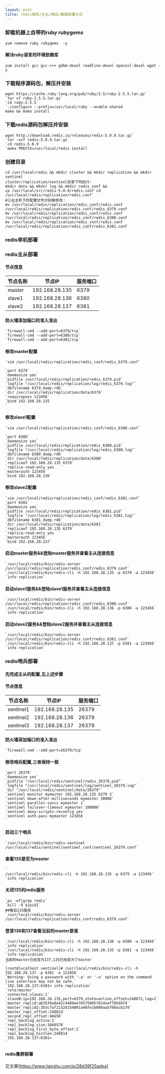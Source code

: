 ```yaml
---
layout: post
title: redis单机/主从/哨兵/集群部署方式
---
```


### 卸载机器上自带的ruby rubygems
```shell
yum remove ruby rubygems  -y
```
#### 解决ruby语言的环境依赖库
```shell
yum install gcc gcc-c++ gdbm-devel readline-devel openssl-devel wget -y
```

### 下载程序源码包，解压并安装
```shell
wget https://cache.ruby-lang.org/pub/ruby/2.5/ruby-2.5.5.tar.gz`
`tar xf ruby-2.5.5.tar.gz`
`cd ruby-2.5.5`
`./configure --prefix=/usr/local/ruby --enable-shared
make && make install
```
### 下载redis源码包解压并安装
```shell
wget http://download.redis.io/releases/redis-5.0.9.tar.gz`
`tar -xvf redis-5.0.9.tar.gz`
`cd redis-5.0.9`
`make PREFIX=/usr/local/redis install
```

### 创建目录
```shell
cd /usr/local/redis && mkdir cluster && mkdir replication && mkdir sentinel
cluster/replication/sentinel目录下均执行:
mkdir data && mkdir log && mkdir redis_conf &&
cp /usr/local/src/redis-5.0.9/redis.conf cd /usr/local/redis/replication/redis_conf`
#三台主机下的配置文件分别做修改：
mv /usr/local/redis/replication/redis_conf/redis.conf /usr/local/redis/replication/redis_conf/redis_6379.conf
mv /usr/local/redis/replication/redis_conf/redis.conf /usr/local/redis/replication/redis_conf/redis_6380.conf
mv /usr/local/redis/replication/redis_conf/redis.conf /usr/local/redis/replication/redis_conf/redis_6381.conf
```

### redis单机部署

### redis主从部署
#### 节点信息
| 节点名称  | 节点IP         | 服务端口 |
| --------- | --------------- | -------- |
| master     | 192.168.28.135 | 6379     |
| slave1     | 192.168.28.136 | 6380     |
| slave2     | 192.168.28.137 | 6381     |

#### 防火墙添加端口的准入准出
```shell
`firewall-cmd --add-port=6379/tcp`
`firewall-cmd --add-port=6380/tcp`
`firewall-cmd --add-port=6381/tcp`
```

#### 修改master配置
```shell
`vim /usr/local/redis/replication/redis_conf/redis_6379.conf`

`port 6379`
`daemonize yes`
`pidfile /usr/local/redis/replication/redis_6379.pid`
`logfile "/usr/local/redis/replication/log/redis_6379.log"`
`dbfilename 6379_dump.rdb`
`dir /usr/local/redis/replication/data/6379`
`requirepass 123456`
`bind 192.168.28.135
`
```

#### 修改slave1配置
```shell
`vim /usr/local/redis/replication/redis_conf/redis_6380.conf`

`port 6380`
`daemonize yes`
`pidfile /usr/local/redis/replication/redis_6380.pid`
`logfile "/usr/local/redis/replication/log/redis_6380.log"`
`dbfilename 6380_dump.rdb`
`dir /usr/local/redis/replication/data/6380`
`replicaof 192.168.28.135 6379`
`replica-read-only yes   `
`masterauth 123456`
`bind 192.168.28.136`
```


#### 修改slave2配置
```shell
`vim /usr/local/redis/replication/redis_conf/redis_6381.conf`
`port 6381`
`daemonize yes`
`pidfile /usr/local/redis/replication/redis_6381.pid`
`logfile "/usr/local/redis/replication/log/redis_6381.log"`
`dbfilename 6381_dump.rdb`
`dir /usr/local/redis/replication/data/6381`
`replicaof 192.168.28.135 6379`
`replica-read-only yes  `
`masterauth 123456`
`bind 192.168.28.137`
```


#### 启动master服务&&登陆master服务并查看主从连接信息
```shell
`/usr/local/redis/bin/redis-server /usr/local/redis/replication/redis_conf/redis_6379.conf`
`/usr/local/redis/bin/redis-cli -h 192.168.28.135 -p 6379 -a 123456`
`info replication`
```


#### 启动slave1服务&&登陆slave1服务并查看主从连接信息
```shell
`/usr/local/redis/bin/redis-server /usr/local/redis/replication/redis_conf/redis_6380.conf`
`/usr/local/redis/bin/redis-cli -h 192.168.28.136 -p 6380 -a 123456`
`info replication`
```

#### 启动slave2服务&&登陆slave2服务并查看主从连接信息
```shell
`/usr/local/redis/bin/redis-server /usr/local/redis/replication/redis_conf/redis_6381.conf`
`/usr/local/redis/bin/redis-cli -h 192.168.28.137 -p 6381 -a 123456`
`info replication`
```

### redis哨兵部署
#### 先完成主从的配置,见上述步骤
#### 节点信息
| 节点名称  | 节点IP         | 服务端口 |
| --------- | --------------- | -------- |
| sentinel1     | 192.168.28.135 | 26379     |
| sentinel2    | 192.168.28.136 | 26379     |
| sentinel3     | 192.168.28.137 | 26379     |
#### 防火墙添加端口的准入准出
```shell
`firewall-cmd --add-port=26379/tcp`
```

#### 修改哨兵配置,三者保持一致
```shell
`port 26379`
`daemonize yes`
`pidfile "/usr/local/redis/sentinel/redis_26379.pid"`
`logfile "/usr/local/redis/sentinel/log/sentinel_26379.log"`
`dir "/usr/local/redis/sentinel/data/26379"`
`sentinel monitor mymaster 192.168.28.135 6379 2`
`sentinel down-after-milliseconds mymaster 30000`
`sentinel parallel-syncs mymaster 1`
`sentinel failover-timeout mymaster 180000`
`sentinel deny-scripts-reconfig yes`
`sentinel auth-pass mymaster 123456
`
```

#### 启动三个哨兵
```shell
`/usr/local/redis/bin/redis-sentinel  
/usr/local/redis/sentinel/sentinel_conf/sentinel_26379.conf`
```

#### 查看135是否为master
```shell
`
/usr/local/redis/bin/redis-cli -h 192.168.28.135 -p 6379 -a 123456`
`info replication`
```
#### 关闭135的redis服务
```shell
`ps -ef|grep redis`
`kill -9 ${pid}`
##重启135服务
`/usr/local/redis/bin/redis-server /usr/local/redis/replication/redis_conf/redis_6379.conf`
```

#### 登录136和137查看当前的master是谁
```shell
`/usr/local/redis/bin/redis-cli -h 192.168.28.136 -p 6380 -a 123456`
`info replication`
`/usr/local/redis/bin/redis-cli -h 192.168.28.135 -p 6381 -a 123456`
`info replication`
当前的master已经变为137,135已经变为了master
`
[root@localhost sentinel]# /usr/local/redis/bin/redis-cli -h 192.168.28.137 -p 6381 -a 123456`
`Warning: Using a password with '-a' or '-u' option on the command line interface may not be safe.`
`192.168.28.137:6381> info replication`
`role:master`
`connected_slaves:1`
`slave0:ip=192.168.28.135,port=6379,state=online,offset=248671,lag=1`
`master_replid:a63539a8e42c4489ee765750057614eaf705d4f4`
`master_replid2:3b3cfaf2132d154891a48fe16089aa5f08acb170`
`master_repl_offset:248814`
`second_repl_offset:46650`
`repl_backlog_active:1`
`repl_backlog_size:1048576`
`repl_backlog_first_byte_offset:1`
`repl_backlog_histlen:248814`
`192.168.28.137:6381>
`
```

#### redis集群部署
见文章[https://www.jianshu.com/p/28d39f25adea]
